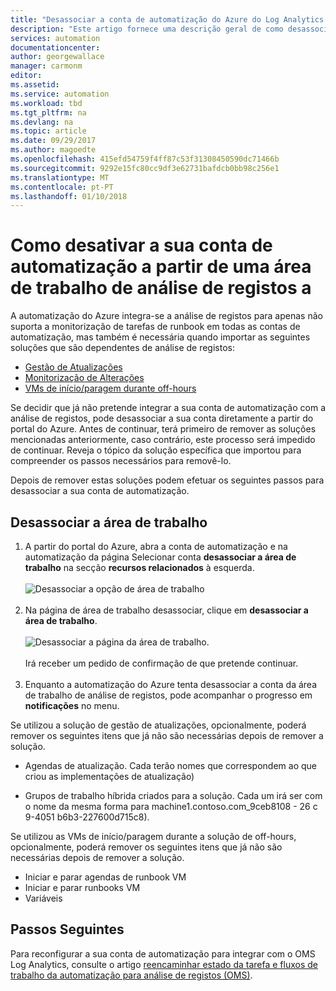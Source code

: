 ```yaml
---
title: "Desassociar a conta de automatização do Azure do Log Analytics | Microsoft Docs"
description: "Este artigo fornece uma descrição geral de como desassociar a sua conta de automatização do Azure a partir de uma área de trabalho do OMS."
services: automation
documentationcenter: 
author: georgewallace
manager: carmonm
editor: 
ms.assetid: 
ms.service: automation
ms.workload: tbd
ms.tgt_pltfrm: na
ms.devlang: na
ms.topic: article
ms.date: 09/29/2017
ms.author: magoedte
ms.openlocfilehash: 415efd54759f4ff87c53f31308450590dc71466b
ms.sourcegitcommit: 9292e15fc80cc9df3e62731bafdcb0bb98c256e1
ms.translationtype: MT
ms.contentlocale: pt-PT
ms.lasthandoff: 01/10/2018
---
```

# <a name="how-to-unlink-your-automation-account-from-a-log-analytics-workspace"></a>Como desativar a sua conta de automatização a partir de uma área de trabalho de análise de registos a

A automatização do Azure integra-se a análise de registos para apenas não suporta a monitorização de tarefas de runbook em todas as contas de automatização, mas também é necessária quando importar as seguintes soluções que são dependentes de análise de registos:

* [Gestão de Atualizações](../operations-management-suite/oms-solution-update-management.md)
* [Monitorização de Alterações](../log-analytics/log-analytics-change-tracking.md)
* [VMs de início/paragem durante off-hours](automation-solution-vm-management.md)
 
Se decidir que já não pretende integrar a sua conta de automatização com a análise de registos, pode desassociar a sua conta diretamente a partir do portal do Azure.  Antes de continuar, terá primeiro de remover as soluções mencionadas anteriormente, caso contrário, este processo será impedido de continuar.  Reveja o tópico da solução específica que importou para compreender os passos necessários para removê-lo.  

Depois de remover estas soluções podem efetuar os seguintes passos para desassociar a sua conta de automatização.

## <a name="unlink-workspace"></a>Desassociar a área de trabalho

1. A partir do portal do Azure, abra a conta de automatização e na automatização da página Selecionar conta **desassociar a área de trabalho** na secção **recursos relacionados** à esquerda.<br><br> ![Desassociar a opção de área de trabalho](media/automation-unlink-from-log-analytics/automation-unlink-workspace-option.png)<br><br>  
2. Na página de área de trabalho desassociar, clique em **desassociar a área de trabalho**.<br><br> ![Desassociar a página da área de trabalho](media/automation-unlink-from-log-analytics/automation-unlink-workspace-blade.png).<br><br>  Irá receber um pedido de confirmação de que pretende continuar.<br><br>
3. Enquanto a automatização do Azure tenta desassociar a conta da área de trabalho de análise de registos, pode acompanhar o progresso em **notificações** no menu.

Se utilizou a solução de gestão de atualizações, opcionalmente, poderá remover os seguintes itens que já não são necessárias depois de remover a solução.

* Agendas de atualização.  Cada terão nomes que correspondem ao que criou as implementações de atualização)

* Grupos de trabalho híbrida criados para a solução.  Cada um irá ser com o nome da mesma forma para machine1.contoso.com_9ceb8108 - 26 c 9-4051 b6b3-227600d715c8).

Se utilizou as VMs de início/paragem durante a solução de off-hours, opcionalmente, poderá remover os seguintes itens que já não são necessárias depois de remover a solução.

* Iniciar e parar agendas de runbook VM 
* Iniciar e parar runbooks VM
* Variáveis   

## <a name="next-steps"></a>Passos Seguintes

Para reconfigurar a sua conta de automatização para integrar com o OMS Log Analytics, consulte o artigo [reencaminhar estado da tarefa e fluxos de trabalho da automatização para análise de registos (OMS)](automation-manage-send-joblogs-log-analytics.md). 